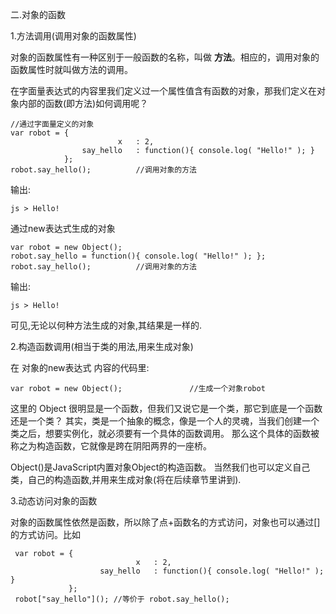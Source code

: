 二.对象的函数

1.方法调用(调用对象的函数属性)

对象的函数属性有一种区别于一般函数的名称，叫做 **方法**。相应的，调用对象的函数属性时就叫做方法的调用。

在字面量表达式的内容里我们定义过一个属性值含有函数的对象，那我们定义在对象内部的函数(即方法)如何调用呢？
		
    //通过字面量定义的对象
    var robot = { 
                            x   : 2, 
                    say_hello   : function(){ console.log( "Hello!" ); }
                };
    robot.say_hello();		    //调用对象的方法

输出:

    js > Hello!

通过new表达式生成的对象

    var robot = new Object();
    robot.say_hello = function(){ console.log( "Hello!" ); };
    robot.say_hello();		    //调用对象的方法

输出:

    js > Hello!

可见,无论以何种方法生成的对象,其结果是一样的.

2.构造函数调用(相当于类的用法,用来生成对象)

在 对象的new表达式 内容的代码里:

    var robot = new Object();				//生成一个对象robot

这里的 Object 很明显是一个函数，但我们又说它是一个类，那它到底是一个函数还是一个类？
其实，类是一个抽象的概念，像是一个人的灵魂，当我们创建一个类之后，想要实例化，就必须要有一个具体的函数调用。
那么这个具体的函数被称之为构造函数，它就像是跨在阴阳两界的一座桥。

Object()是JavaScript内置对象Object的构造函数。
当然我们也可以定义自己类，自己的构造函数,并用来生成对象(将在后续章节里讲到).

3.动态访问对象的函数

对象的函数属性依然是函数，所以除了点+函数名的方式访问，对象也可以通过[]的方式访问。比如

     var robot = {
                                x   : 2,
                        say_hello   : function(){ console.log( "Hello!" ); }
                 };
     robot["say_hello"](); //等价于 robot.say_hello();
     
     